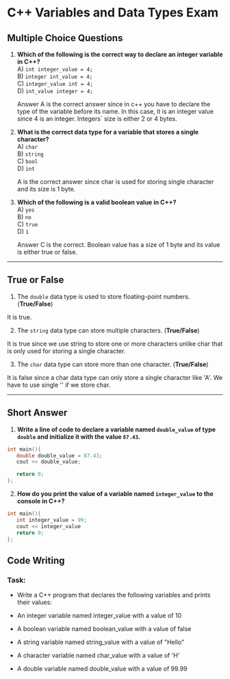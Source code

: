 # C++ Variables and Data Types Exam

## Multiple Choice Questions

1. **Which of the following is the correct way to declare an integer variable in C++?**  
   A) `int integer_value = 4;`  
   B) `integer int_value = 4;`  
   C) `integer_value int = 4;`  
   D) `int_value integer = 4;`

   Answer A is the correct answer since in c++ you have to declare the type of the variable before
   its name. In this case, it is an integer value since 4 is an integer. Integers` size is either 2 or 4 bytes.

2. **What is the correct data type for a variable that stores a single character?**  
   A) `char`  
   B) `string`  
   C) `bool`  
   D) `int`

   A is the correct answer since char is used for storing single character and its size is 1 byte.

3. **Which of the following is a valid boolean value in C++?**  
   A) `yes`  
   B) `no`  
   C) `true`  
   D) `1`

   Answer C is the correct. Boolean value has a size of 1 byte and its value is either true or false.

---

## True or False

1. The `double` data type is used to store floating-point numbers. (**True/False**)

It is true.

2. The `string` data type can store multiple characters. (**True/False**)

It is true since we use string to store one or more characters unlike char that is only used for
storing a single character.

3. The `char` data type can store more than one character. (**True/False**)

It is false since a char data type can only store a single character like 'A'.
We have to use single '' if we store char.

---

## Short Answer

1. **Write a line of code to declare a variable named `double_value` of type `double` and initialize it with the value `87.43`.**

```cpp
int main(){
   double double_value = 87.43;
   cout << double_value;

   return 0;
};
```

2. **How do you print the value of a variable named `integer_value` to the console in C++?**

```cpp
int main(){
   int integer_value = 99;
   cout << integer_value
   return 0;
};
```

## Code Writing

### Task:

- Write a C++ program that declares the following variables and prints their values:

- An integer variable named integer_value with a value of 10
- A boolean variable named boolean_value with a value of false
- A string variable named string_value with a value of "Hello"
- A character variable named char_value with a value of 'H'
- A double variable named double_value with a value of 99.99